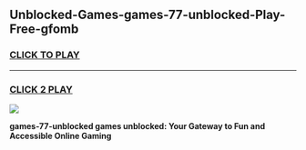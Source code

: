 
## Unblocked-Games-games-77-unblocked-Play-Free-gfomb
<h3>
<a href="https://premium76.site?title=games-77-unblocked&ref=18A">CLICK TO PLAY</a></h3>
<hr>

<h3>
<a href="https://premium76.site?title=games-77-unblocked&ref=18A">CLICK 2 PLAY</a>
  
</h3>

<a href="https://premium76.site?title=games-77-unblocked&ref=18A"><img src="https://clearcache.store/games.png"></a>


**games-77-unblocked games unblocked: Your Gateway to Fun and Accessible Online Gaming**
